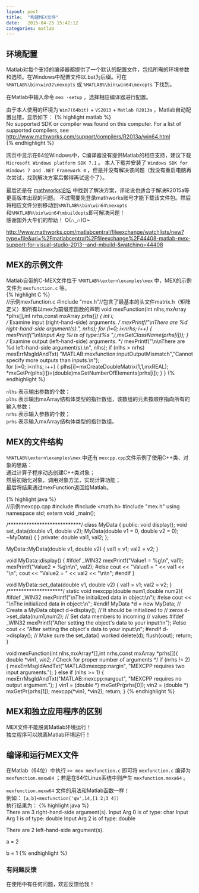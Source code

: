```yaml
---
layout: post
title:  "构建MEX文件"
date:   2015-04-25 15:42:12
categories: matlab
---
```



## 环境配置
Matlab对每个支持的编译器都提供了一个默认的配置文件，包括所需的环境参数和选项。在Windows中配置文件以.bat为后缀。可在 `%MATLAB%\bin\win32\mexopts` 或 `%MATLAB%\bin\win64\mexopts` 下找到。  

在Matlab中输入命令 `mex -setup` ，选择相应编译器进行配置。

由于本人使用的环境为 `Win7(64bit)` + `VS2013` + `Matlab R2013a` ，Matlab自动配置出错，显示如下：
{% highlight matlab %}  
No supported SDK or compiler was found on this computer. 
For a list of supported compilers, see  
http://www.mathworks.com/support/compilers/R2013a/win64.html  
{% endhighlight %}

网页中显示在64位Windows中，C编译器没有提供Matlab的相应支持，建议下载 `Microsoft Windows platform SDK 7.1` 。
本人下载并安装了 `Windows SDK for Windows 7 and .NET Framework 4` ，但是并没有解决该问题（我没有重启电脑再次尝试，找到解决方案后懒得再试这个了）。  

最后还是在 [mathworks论坛](http://www.mathworks.com/matlabcentral/fileexchange/44408-matlab-mex-support-for-visual-studio-2013--and-mbuild-) 中找到了解决方案，评论说也适合于解决R2015a等更高版本出现的问题。
不过需要先登录mathworks账号才能下载该文件包。然后将相应文件分别移动到`%MATLAB%\bin\win64\mexopts`和`%MATLAB%\bin\win64\mbuildopts`即可解决问题！  
感谢国外大牛们的帮助！  O(∩_∩)O~


http://www.mathworks.com/matlabcentral/fileexchange/watchlists/new?type=file&uri=%2Fmatlabcentral%2Ffileexchange%2F44408-matlab-mex-support-for-visual-studio-2013--and-mbuild-&watching=44408

## MEX的示例文件
Matlab自带的C-MEX文件位于 `%MATLAB%\extern\examples\mex` 中，MEX的示例文件为 `mexfunction.c` 等。  
{% highlight C %}  
//示例mexfunction.c
#include "mex.h"//包含了最基本的头文件matrix.h（矩阵定义）和所有以mex为前缀库函数的声明
void mexFunction(int nlhs,mxArray *plhs[],int nrhs,const mxArray *prhs[])
{
    int i;       
    /* Examine input (right-hand-side) arguments. */
    mexPrintf("\nThere are %d right-hand-side argument(s).", nrhs);
    for (i=0; i<nrhs; i++)  {
        mexPrintf("\n\tInput Arg %i is of type:\t%s ",i,mxGetClassName(prhs[i]));
    }    
    /* Examine output (left-hand-side) arguments. */
    mexPrintf("\n\nThere are %d left-hand-side argument(s).\n", nlhs);
    if (nlhs > nrhs)
      mexErrMsgIdAndTxt( "MATLAB:mexfunction:inputOutputMismatch","Cannot specify more outputs than inputs.\n");    
    for (i=0; i<nlhs; i++)  {
        plhs[i]=mxCreateDoubleMatrix(1,1,mxREAL);
        *mxGetPr(plhs[i])=(double)mxGetNumberOfElements(prhs[i]);
    }
}
{% endhighlight %}

`nlhs` 表示输出参数的个数；  
`plhs` 表示输出mxArray结构体类型的指针数组，该数组的元素按顺序指向所有的输入参数；  
`nrhs` 表示输入参数的个数；  
`prhs` 表示输入mxArray结构体类型的指针数组。  

## MEX的文件结构

`%MATLAB%\extern\examples\mex` 中还有 `mexcpp.cpp`文件示例了使用C++类、对象的思路：  
通过计算子程序动态创建C++类对象；  
然后初始化对象，调用对象方法，实现计算功能；  
最后将结果通过mexFunction返回给Matlab。  

{% highlight java %}  
//示例mexcpp.cpp
#include <iostream>
#include <math.h>
#include "mex.h"
using namespace std;
extern void _main();

/****************************/
class MyData {
public:
  void display();
  void set_data(double v1, double v2);
  MyData(double v1 = 0, double v2 = 0);
  ~MyData() { }
private:
  double val1, val2;
};

MyData::MyData(double v1, double v2)
{
  val1 = v1;
  val2 = v2;
}

void MyData::display()
{
#ifdef _WIN32
	mexPrintf("Value1 = %g\n", val1);
	mexPrintf("Value2 = %g\n\n", val2);
#else
  cout << "Value1 = " << val1 << "\n";
  cout << "Value2 = " << val2 << "\n\n";
#endif
}

void MyData::set_data(double v1, double v2) { val1 = v1; val2 = v2; }
/*********************/
static void mexcpp(double num1,double num2){
	#ifdef _WIN32
		mexPrintf("\nThe initialized data in object:\n");
	#else
		cout << "\nThe initialized data in object:\n";
	#endif
	MyData *d = new MyData; // Create a  MyData object
	d->display();           // It should be initialized to
                          // zeros
	d->set_data(num1,num2); // Set data members to incoming
                          // values
	#ifdef _WIN32
		mexPrintf("After setting the object's data to your input:\n");
	#else
		cout << "After setting the object's data to your input:\n";
	#endif
	d->display();           // Make sure the set_data() worked
	delete(d);
	flush(cout);
	return;
}

void mexFunction(int nlhs,mxArray*[],int nrhs,const mxArray *prhs[]){
	double *vin1, *vin2;
	/* Check for proper number of arguments */
	if (nrhs != 2) {
		mexErrMsgIdAndTxt("MATLAB:mexcpp:nargin", 
            "MEXCPP requires two input arguments.");
	} else if (nlhs >= 1) {
		mexErrMsgIdAndTxt("MATLAB:mexcpp:nargout",
         "MEXCPP requires no output argument.");
	}
	vin1 = (double *) mxGetPr(prhs[0]);
	vin2 = (double *) mxGetPr(prhs[1]);
	mexcpp(*vin1, *vin2);
	return;
}
{% endhighlight %}

## MEX和独立应用程序的区别
MEX文件不能脱离Matlab环境运行！  
独立程序可以脱离Matlab环境运行！  

## 编译和运行MEX文件
在Matlab（64位）中执行 `>> mex mexfunction.c` 即可将 `mexfunction.c` 编译为 `mexfunction.mexw64` ；若是在64位Linux系统中则产生 `mexfunction.mexa64` 。  

`mexfunction.mexw64` 文件的用法和Matlab函数一样！  
例如： `[a,b]=mexfunction('qw',14,[1 2;3 4])`   
执行结果为：
{% highlight java %}  
There are 3 right-hand-side argument(s).
	Input Arg 0 is of type:	char 
	Input Arg 1 is of type:	double 
	Input Arg 2 is of type:	double 
	
There are 2 left-hand-side argument(s).

a =   2

b =   1
{% endhighlight %}


### 有问题反馈
在使用中有任何问题，欢迎反馈给我！
